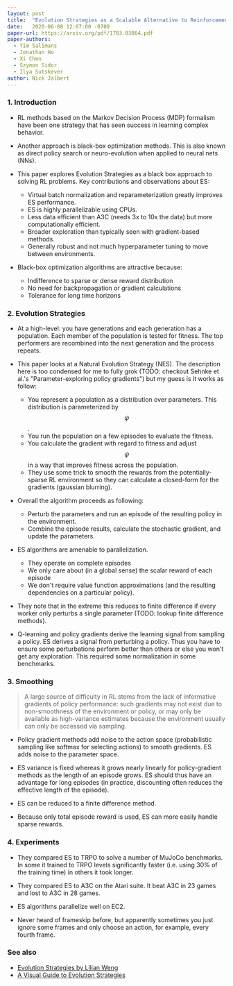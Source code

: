 ```yaml
---
layout: post
title:  "Evolution Strategies as a Scalable Alternative to Reinforcement Learning"
date:   2020-06-08 12:07:00 -0700
paper-url: https://arxiv.org/pdf/1703.03864.pdf
paper-authors:
  - Tim Salimans
  - Jonathan Ho
  - Xi Chen
  - Szymon Sidor
  - Ilya Sutskever
author: Nick Jalbert
---
```


### 1. Introduction

* RL methods based on the Markov Decision Process (MDP) formalism have been one
  strategy that has seen success in learning complex behavior.

* Another approach is black-box optimization methods. This is also known as
  direct policy search or neuro-evolution when applied to neural nets (NNs).

* This paper explores Evolution Strategies as a black box approach to solving
  RL problems.  Key contributions and observations about ES:
  * Virtual batch normalization and reparameterization greatly improves ES
    performance.
  * ES is highly parallelizable using CPUs.
  * Less data efficient than A3C (needs 3x to 10x the data) but more
    computationally efficient.
  * Broader exploration than typically seen with gradient-based methods.
  * Generally robust and not much hyperparameter tuning to move between
    environments.

* Black-box optimization algorithms are attractive because:
  * Indifference to sparse or dense reward distribution
  * No need for backpropagation or gradient calculations
  * Tolerance for long time horizons

### 2. Evolution Strategies

* At a high-level: you have generations and each generation has a population.
  Each member of the population is tested for fitness.  The top performers are
  recombined into the next generation and the process repeats.

* This paper looks at a Natural Evolution Strategy (NES).  The description here
  is too condensed for me to fully grok (TODO: checkout Sehnke et al.'s
  "Parameter-exploring policy gradients") but my guess is it works as follow:
  * You represent a population as a distribution over parameters.  This
    distribution is parameterized by $$\psi$$.
  * You run the population on a few episodes to evaluate the fitness.
  * You calculate the gradient with regard to fitness and adjust $$\psi$$ in a
    way that improves fitness across the population.
  * They use some trick to smooth the rewards from the potentially-sparse RL
    environment so they can calculate a closed-form for the gradients (gaussian
    blurring).

* Overall the algorithm proceeds as following:
  * Perturb the parameters and run an episode of the resulting policy in the
    environment.
  * Combine the episode results, calculate the stochastic gradient, and update
    the parameters.

* ES algorithms are amenable to parallelization.
  * They operate on complete episodes
  * We only care about (in a global sense) the scalar reward of each episode
  * We don't require value function approximations (and the resulting
    dependencies on a particular policy).

* They note that in the extreme this reduces to finite difference if every
  worker only perturbs a single parameter (TODO: lookup finite difference
  methods).

* Q-learning and policy gradients derive the learning signal from sampling a
  policy. ES derives a signal from perturbing a policy.  Thus you have to
  ensure some perturbations perform better than others or else you won't get
  any exploration.  This required some normalization in some benchmarks.

### 3. Smoothing

>  A large source of difficulty in RL stems from the lack of informative
>  gradients of policy performance: such gradients may not exist due to
>  non-smoothness of the environment or policy, or may only be available as
>  high-variance estimates because the environment usually can only be accessed
>  via sampling.

* Policy gradient methods add noise to the action space (probabilistic sampling
  like softmax for selecting actions) to smooth gradients.  ES adds noise to
  the parameter space.

* ES variance is fixed whereas it grows nearly linearly for policy-gradient
  methods as the length of an episode grows.  ES should thus have an advantage
  for long episodes (in practice, discounting often reduces the effective
  length of the episode).

* ES can be reduced to a finite difference method.

* Because only total episode reward is used, ES can more easily handle sparse
  rewards.

### 4. Experiments

* They compared ES to TRPO to solve a number of MuJoCo benchmarks.  In some it
  trained to TRPO levels significantly faster (i.e. using 30% of the training
  time) in others it took longer.

* They compared ES to A3C on the Atari suite. It beat A3C in 23 games and lost
  to A3C in 28 games.

* ES algorithms parallelize well on EC2.

* Never heard of frameskip before, but apparently sometimes you just ignore
  some frames and only choose an action, for example, every fourth frame.


### See also

* [Evolution Strategies by Lilian Weng](https://lilianweng.github.io/lil-log/2019/09/05/evolution-strategies.html)
* [A Visual Guide to Evolution Strategies](https://blog.otoro.net/2017/10/29/visual-evolution-strategies/)

